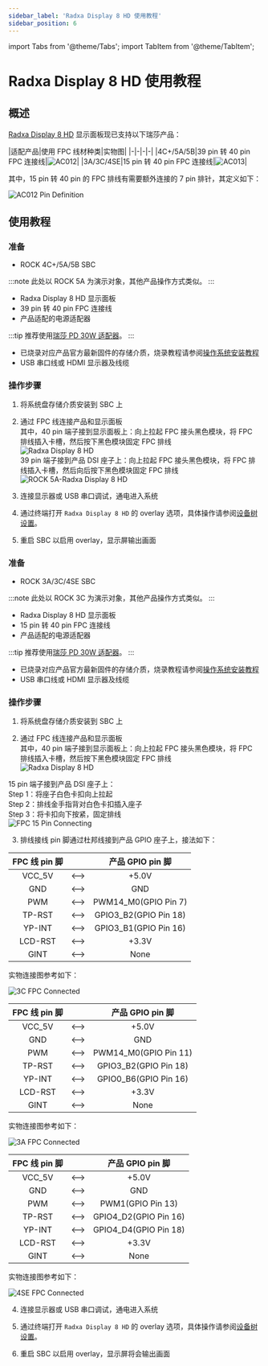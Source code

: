 ```yaml
---
sidebar_label: 'Radxa Display 8 HD 使用教程'
sidebar_position: 6
---
```


import Tabs from '@theme/Tabs';
import TabItem from '@theme/TabItem';

# Radxa Display 8 HD 使用教程

## 概述

[Radxa Display 8 HD](lcd-8-hd-product) 显示面板现已支持以下瑞莎产品：  

|适配产品|使用 FPC 线材种类|实物图|
|-|-|-|-|
|4C+/5A/5B|39 pin 转 40 pin FPC 连接线|![AC012](/img/accessories/lcd-8-hd/ac013.webp)|
|3A/3C/4SE|15 pin 转 40 pin FPC 连接线|![AC013](/img/accessories/lcd-8-hd/ac012.webp)|

其中，15 pin 转 40 pin 的 FPC 排线有需要额外连接的 7 pin 排针，其定义如下：

![AC012 Pin Definition](/img/accessories/lcd-8-hd/ac012-pin-definition.webp)

## 使用教程

<Tabs queryString="mode">
<TabItem value="39pin" label="4C+/5A/5B">

### 准备

- ROCK 4C+/5A/5B SBC

:::note
此处以 ROCK 5A 为演示对象，其他产品操作方式类似。
:::

- Radxa Display 8 HD 显示面板
- 39 pin 转 40 pin FPC 连接线
- 产品适配的电源适配器

:::tip
推荐使用[瑞莎 PD 30W 适配器](/accessories/pd_30w)。
:::

- 已烧录对应产品官方最新固件的存储介质，烧录教程请参阅[操作系统安装教程](/general-tutorial/os-installation)
- USB 串口线或 HDMI 显示器及线缆
 
### 操作步骤

1. 将系统盘存储介质安装到 SBC 上

2. 通过 FPC 线连接产品和显示面板  
 其中，40 pin 端子接到显示面板上：向上拉起 FPC 接头黑色模块，将 FPC 排线插入卡槽，然后按下黑色模块固定 FPC 排线  
 ![Radxa Display 8 HD](/img/accessories/8hd-connect-fpc.webp)  
 39 pin 端子接到产品 DSI 座子上：向上拉起 FPC 接头黑色模块，将 FPC 排线插入卡槽，然后向后按下黑色模块固定 FPC 排线  
 ![ROCK 5A-Radxa Display 8 HD](/img/accessories/rock5a-connect-fpc.webp)

3. 连接显示器或 USB 串口调试，通电进入系统

4. 通过终端打开 `Radxa Display 8 HD` 的 overlay 选项，具体操作请参阅[设备树设置](/radxa-os/rsetup/devicetree)。

5. 重启 SBC 以启用 overlay，显示屏输出画面

</TabItem>
<TabItem value="15pin" label="3A/3C/4SE">

### 准备

- ROCK 3A/3C/4SE SBC

:::note
此处以 ROCK 3C 为演示对象，其他产品操作方式类似。
:::

- Radxa Display 8 HD 显示面板
- 15 pin 转 40 pin FPC 连接线
- 产品适配的电源适配器

:::tip
推荐使用[瑞莎 PD 30W 适配器](/accessories/pd_30w)。
:::

- 已烧录对应产品官方最新固件的存储介质，烧录教程请参阅[操作系统安装教程](/general-tutorial/os-installation)
- USB 串口线或 HDMI 显示器及线缆
 
### 操作步骤

1. 将系统盘存储介质安装到 SBC 上

2. 通过 FPC 线连接产品和显示面板  
 其中，40 pin 端子接到显示面板上：向上拉起 FPC 接头黑色模块，将 FPC 排线插入卡槽，然后按下黑色模块固定 FPC 排线  
 ![Radxa Display 8 HD](/img/accessories/8hd-connect-fpc.webp)  

 15 pin 端子接到产品 DSI 座子上：  
Step 1：将座子白色卡扣向上拉起  
Step 2：排线金手指背对白色卡扣插入座子  
Step 3：将卡扣向下按紧，固定排线  
 ![FPC 15 Pin Connecting](/img/accessories/lcd-8-hd/fpc-15-pin-connecting.webp)

3. 排线接线 pin 脚通过杜邦线接到产品 GPIO 座子上，接法如下：

<Tabs>
<TabItem value="3c" label="ROCK 3C">
<div className='gpio_style'>

|   FPC 线 pin 脚      |      |          产品 GPIO pin 脚            |
| :------------------: | :--: | :---------------------------------: |
|        VCC_5V        | <--> |  <div className='red'>+5.0V</div>   |
|         GND          | <--> |  <div className='black'>GND</div>   |
|         PWM          | <--> |        PWM14_M0(GPIO Pin 7)         |
|        TP-RST        | <--> |        GPIO3_B2(GPIO Pin 18)        |
|        YP-INT        | <--> |        GPIO3_B1(GPIO Pin 16)        |
|       LCD-RST        | <--> | <div className='yellow'>+3.3V</div> |
|         GINT         | <--> |                None                 |

实物连接图参考如下：

![3C FPC Connected](/img/accessories/lcd-8-hd/3c-fpc-connected.webp)

</div>
</TabItem>
<TabItem value="3a" label="ROCK 3A">
<div className='gpio_style'>

|   FPC 线 pin 脚      |      |          产品 GPIO pin 脚            |
| :------------------: | :--: | :---------------------------------: |
|        VCC_5V        | <--> |  <div className='red'>+5.0V</div>   |
|         GND          | <--> |  <div className='black'>GND</div>   |
|         PWM          | <--> |        PWM14_M0(GPIO Pin 11)        |
|        TP-RST        | <--> |        GPIO3_B2(GPIO Pin 18)        |
|        YP-INT        | <--> |        GPIO0_B6(GPIO Pin 16)        |
|       LCD-RST        | <--> | <div className='yellow'>+3.3V</div> |
|         GINT         | <--> |                None                 |

实物连接图参考如下：

![3A FPC Connected](/img/accessories/lcd-8-hd/3a-fpc-connected.webp)

</div>
</TabItem>
<TabItem value="4se" label="ROCK 4SE">
<div className='gpio_style'>

|   FPC 线 pin 脚      |      |          产品 GPIO pin 脚            |
| :------------------: | :--: | :---------------------------------: |
|        VCC_5V        | <--> |  <div className='red'>+5.0V</div>   |
|         GND          | <--> |  <div className='black'>GND</div>   |
|         PWM          | <--> |          PWM1(GPIO Pin 13)          |
|        TP-RST        | <--> |        GPIO4_D2(GPIO Pin 16)        |
|        YP-INT        | <--> |        GPIO4_D4(GPIO Pin 18)        |
|       LCD-RST        | <--> | <div className='yellow'>+3.3V</div> |
|         GINT         | <--> |                None                 |

实物连接图参考如下：

![4SE FPC Connected](/img/accessories/lcd-8-hd/4se-fpc-connected.webp)

</div>
</TabItem>
</Tabs>

4. 连接显示器或 USB 串口调试，通电进入系统

5. 通过终端打开 `Radxa Display 8 HD` 的 overlay 选项，具体操作请参阅[设备树设置](/radxa-os/rsetup/devicetree)。

6. 重启 SBC 以启用 overlay，显示屏将会输出画面

</TabItem>
</Tabs>
